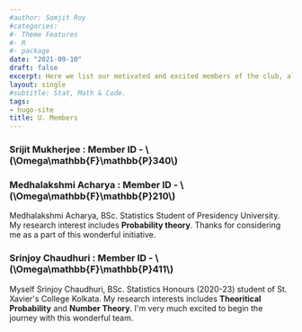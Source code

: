 ```yaml
---
#author: Somjit Roy
#categories:
#- Theme Features
#- R
#- package
date: "2021-09-10"
draft: false
excerpt: Here we list our motivated and excited members of the club, along with whom we expect to share and showcase our intentions of researching, solving and exploring different avenues of both Probability and Statistics.
layout: single
#subtitle: Stat, Math & Code.
tags:
- hugo-site
title: U. Members
---
```


### Srijit Mukherjee : Member ID - \\(\Omega\mathbb{F}\mathbb{P}340\\)

### Medhalakshmi Acharya : Member ID - \\(\Omega\mathbb{F}\mathbb{P}210\\)

Medhalakshmi Acharya, BSc. Statistics Student of Presidency University. My research interest includes **Probability theory**. Thanks for considering me as a part of this wonderful initiative.


### Srinjoy Chaudhuri : Member ID - \\(\Omega\mathbb{F}\mathbb{P}411\\)

Myself Srinjoy Chaudhuri, BSc. Statistics Honours (2020-23) student of St. Xavier's College Kolkata. My research interests includes **Theoritical Probability** and **Number Theory**. I'm very much excited to begin the journey with this wonderful team.

